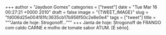 
+++
author = "Jaydson Gomes"
categories = ["tweet"]
date = "Tue Mar 16 00:27:21 +0000 2010"
draft = false
image = "{TWEET_IMAGE}"
slug = "fd006d25e004f81fc3635cb17b956f50c2e8e0e4"
tags = ["tweet"]
title = """Janta de hoje: Strogonoff..."""
+++
Janta de hoje: Strogonoff de FRANGO com caldo CARNE e molho de tomate sabor ATUM. [É sério].
